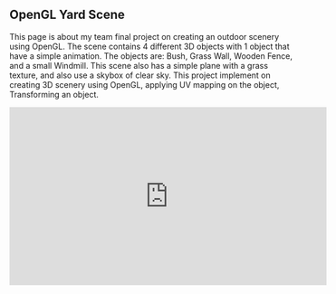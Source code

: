 ## OpenGL Yard Scene

This page is about my team final project on creating an outdoor scenery using OpenGL. The scene contains 4 different 3D objects with 1 object that have a simple animation. The objects are: Bush, Grass Wall, Wooden Fence, and a small Windmill. This scene also has a simple plane with a grass texture, and also use a skybox of clear sky. This project implement on creating 3D scenery using OpenGL, applying UV mapping on the object, Transforming an object.

<iframe width="560" height="315" src="https://www.youtube.com/watch?v=sGspSi1HxSk{{ include.id }}" frameborder="0" allowfullscreen></iframe>

